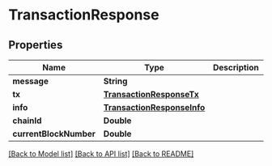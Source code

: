 # TransactionResponse

## Properties
Name | Type | Description | Notes
------------ | ------------- | ------------- | -------------
**message** | **String** |  | 
**tx** | [**TransactionResponseTx**](TransactionResponseTx.md) |  | 
**info** | [**TransactionResponseInfo**](TransactionResponseInfo.md) |  | 
**chainId** | **Double** |  | 
**currentBlockNumber** | **Double** |  | 

[[Back to Model list]](../README.md#documentation-for-models) [[Back to API list]](../README.md#documentation-for-api-endpoints) [[Back to README]](../README.md)


